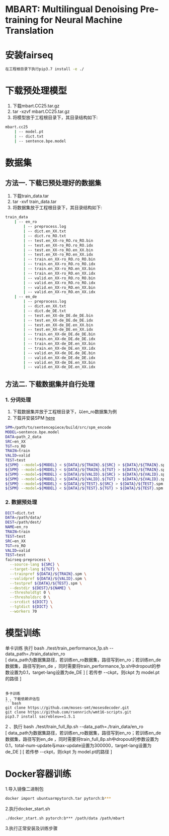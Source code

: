 # MBART: Multilingual Denoising Pre-training for Neural Machine Translation

# 安装fairseq

```bash
在工程根目录下执行pip3.7 install -e ./ 
```
# 下载预处理模型
1. 下载mbart.CC25.tar.gz
2. tar -xzvf mbart.CC25.tar.gz
3. 将模型放于工程根目录下，其目录结构如下:
```bash
mbart.cc25
    | -- model.pt
    | -- dict.txt
    | -- sentence.bpe.model
```

# 数据集
## 方法一. 下载已预处理好的数据集
1. 下载train_data.tar
2. tar -xvf train_data.tar
3. 将数据集放于工程根目录下，其目录结构如下:
```bash
train_data
    | -- en_ro
        | -- preprocess.log
        | -- dict.en_XX.txt
        | -- dict.ro_RO.txt
        | -- test.en_XX-ro_RO.ro_RO.bin
        | -- test.en_XX-ro_RO.ro_RO.idx
        | -- test.en_XX-ro_RO.en_XX.bin
        | -- test.en_XX-ro_RO.en_XX.idx
        | -- train.en_XX-ro_RO.ro_RO.bin
        | -- train.en_XX-ro_RO.ro_RO.idx
        | -- train.en_XX-ro_RO.en_XX.bin
        | -- train.en_XX-ro_RO.en_XX.idx
        | -- valid.en_XX-ro_RO.ro_RO.bin
        | -- valid.en_XX-ro_RO.ro_RO.idx
        | -- valid.en_XX-ro_RO.en_XX.bin
        | -- valid.en_XX-ro_RO.en_XX.idx
    | -- en_de
        | -- preprocess.log
        | -- dict.en_XX.txt
        | -- dict.de_DE.txt
        | -- test.en_XX-de_DE.de_DE.bin
        | -- test.en_XX-de_DE.de_DE.idx
        | -- test.en_XX-de_DE.en_XX.bin
        | -- test.en_XX-de_DE.en_XX.idx
        | -- train.en_XX-de_DE.de_DE.bin
        | -- train.en_XX-de_DE.de_DE.idx
        | -- train.en_XX-de_DE.en_XX.bin
        | -- train.en_XX-de_DE.en_XX.idx
        | -- valid.en_XX-de_DE.de_DE.bin
        | -- valid.en_XX-de_DE.de_DE.idx
        | -- valid.en_XX-de_DE.en_XX.bin
        | -- valid.en_XX-de_DE.en_XX.idx

```

## 方法二. 下载数据集并自行处理
### 1. 分词处理
1. 下载数据集并放于工程根目录下，以en_ro数据集为例
2. 下载并安装SPM [here](https://github.com/google/sentencepiece)
```bash
SPM=/path/to/sentencepiece/build/src/spm_encode
MODEL=sentence.bpe.model
DATA=path_2_data
SRC=en_XX
TGT=ro_RO
TRAIN=train
VALID=valid
TEST=test
${SPM} --model=${MODEL} < ${DATA}/${TRAIN}.${SRC} > ${DATA}/${TRAIN}.spm.${SRC} &
${SPM} --model=${MODEL} < ${DATA}/${TRAIN}.${TGT} > ${DATA}/${TRAIN}.spm.${TGT} &
${SPM} --model=${MODEL} < ${DATA}/${VALID}.${SRC} > ${DATA}/${VALID}.spm.${SRC} &
${SPM} --model=${MODEL} < ${DATA}/${VALID}.${TGT} > ${DATA}/${VALID}.spm.${TGT} &
${SPM} --model=${MODEL} < ${DATA}/${TEST}.${SRC} > ${DATA}/${TEST}.spm.${SRC} &
${SPM} --model=${MODEL} < ${DATA}/${TEST}.${TGT} > ${DATA}/${TEST}.spm.${TGT} &
```


### 2. 数据预处理

```bash
DICT=dict.txt
DATA=/path/data/
DEST=/path/dest/
NAME=en_ro
TRAIN=train
TEST=test
SRC=en_XX
TGT=ro_RO
VALID=valid
TEST=test
fairseq-preprocess \
  --source-lang ${SRC} \
  --target-lang ${TGT} \
  --trainpref ${DATA}/${TRAIN}.spm \
  --validpref ${DATA}/${VALID}.spm \
  --testpref ${DATA}/${TEST}.spm \
  --destdir ${DEST}/${NAME} \
  --thresholdtgt 0 \
  --thresholdsrc 0 \
  --srcdict ${DICT} \
  --tgtdict ${DICT} \
  --workers 70

```

# 模型训练
单卡训练
    执行 bash ./test/train_performance_1p.sh --data_path=./train_data/en_ro   
[ data_path为数据集路径，若训练en_ro数据集，路径写到en_ro；若训练en_de数据集，路径写到en_de ，同时需要将train_performance_1p.sh中dropout的参数设置为0.1，target-lang设置为de_DE ]
 [ 若传参 --ckpt，则ckpt 为 model.pt的路径 ]
```

多卡训练
1 、下载依赖评估包
```bash  
git clone https://github.com/moses-smt/mosesdecoder.git
git clone https://github.com/rsennrich/wmt16-scripts.git
pip3.7 install sacrebleu==1.5.1
```
2 、执行 bash ./test/train_full_8p.sh --data_path=./train_data/en_ro  
[ data_path为数据集路径，若训练en_ro数据集，路径写到en_ro；若训练en_de数据集，路径写到en_de ，同时需要将train_full_8p.sh中dropout的参数设置为0.1，total-num-update与max-update设置为300000，target-lang设置为de_DE ]
[ 若传参 --ckpt，则ckpt 为 model.pt的路径 ]

# Docker容器训练

1.导入镜像二进制包

```bash
docker import ubuntuarmpytorch.tar pytorch:b***
```

2.执行docker_start.sh

```
./docker_start.sh pytorch:b*** /path/data /path/mbart
```

3.执行正常安装及训练步骤
